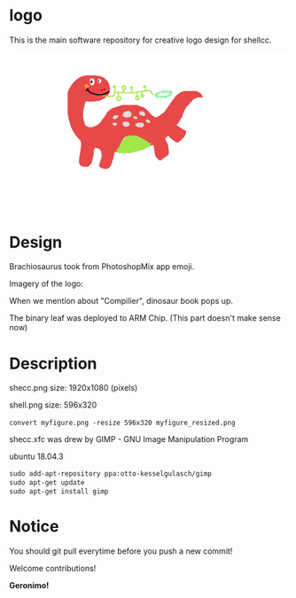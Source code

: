 # logo
This is the main software repository for creative logo design for shellcc.

[![Brachiosaurus](https://github.com/YuehChuan/logo/blob/master/shell.png)](https://www.facebook.com/groups/system.software2020/)

Design
=======

Brachiosaurus took from PhotoshopMix app emoji.

Imagery of the logo:

When we mention about "Compilier", dinosaur book pops up. 

The binary leaf was deployed to ARM Chip. (This part doesn't make sense now)  

Description 
=======

shecc.png size: 1920x1080 (pixels)

shell.png size: 596x320

`convert myfigure.png -resize 596x320 myfigure_resized.png`

shecc.xfc was drew by GIMP - GNU Image Manipulation Program

ubuntu 18.04.3 

```bash=
sudo add-apt-repository ppa:otto-kesselgulasch/gimp
sudo apt-get update
sudo apt-get install gimp
```


Notice
=======
You should git pull everytime before you push a new commit!

Welcome contributions!

**Geronimo!**
